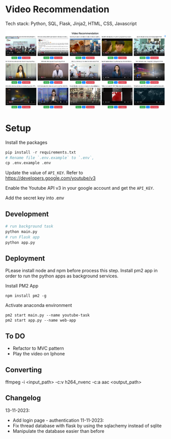 # Video Recommendation

Tech stack: Python, SQL, Flask, Jinja2, HTML, CSS, Javascript

![Alt text](<images/CleanShot 2023-11-11 at 22.49.52.png>)

# Setup

Install the packages

```python
pip install -r requirements.txt
# Rename file `.env.example` to `.env`,
cp .env.example .env
```

Update the value of `API_KEY`. Refer to https://developers.google.com/youtube/v3

Enable the Youtube API v3 in your google account and get the `API_KEY`.

Add the secret key into .env

## Development

```python
# run background task
python main.py
# run Flask app
python app.py
```

## Deployment 

PLease install node and npm before process this step. 
Install pm2 app in order to run the python apps as background services.

Install PM2 App
```
npm install pm2 -g
```

Activate anaconda environment
```
pm2 start main.py --name youtube-task
pm2 start app.py --name web-app
```

## To DO
- Refactor to MVC pattern
- Play the video on Iphone

## Converting 
ffmpeg -i <input_path> -c:v h264_nvenc -c:a aac <output_path>


## Changelog 
13-11-2023:
- Add login page - authentication
11-11-2023: 
- Fix thread database with flask by using the sqlachemy instead of sqlite 
- Manipulate the database easier than before